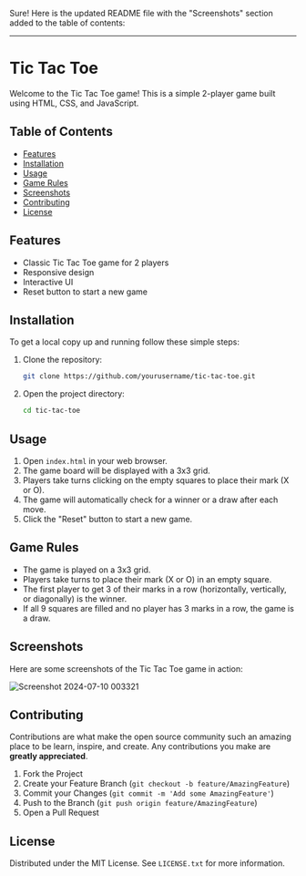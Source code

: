 Sure! Here is the updated README file with the "Screenshots" section added to the table of contents:

---

# Tic Tac Toe

Welcome to the Tic Tac Toe game! This is a simple 2-player game built using HTML, CSS, and JavaScript.

## Table of Contents

- [Features](#features)
- [Installation](#installation)
- [Usage](#usage)
- [Game Rules](#game-rules)
- [Screenshots](#screenshots)
- [Contributing](#contributing)
- [License](#license)

## Features

- Classic Tic Tac Toe game for 2 players
- Responsive design
- Interactive UI
- Reset button to start a new game

## Installation

To get a local copy up and running follow these simple steps:

1. Clone the repository:
   ```sh
   git clone https://github.com/yourusername/tic-tac-toe.git
   ```
2. Open the project directory:
   ```sh
   cd tic-tac-toe
   ```

## Usage

1. Open `index.html` in your web browser.
2. The game board will be displayed with a 3x3 grid.
3. Players take turns clicking on the empty squares to place their mark (X or O).
4. The game will automatically check for a winner or a draw after each move.
5. Click the "Reset" button to start a new game.

## Game Rules

- The game is played on a 3x3 grid.
- Players take turns to place their mark (X or O) in an empty square.
- The first player to get 3 of their marks in a row (horizontally, vertically, or diagonally) is the winner.
- If all 9 squares are filled and no player has 3 marks in a row, the game is a draw.

## Screenshots

Here are some screenshots of the Tic Tac Toe game in action:

![Screenshot 2024-07-10 003321](https://github.com/harivarshney/TIC-TAC-TOE/assets/152633609/ba5218ad-644a-4080-b982-a4259723addc)

## Contributing

Contributions are what make the open source community such an amazing place to be learn, inspire, and create. Any contributions you make are **greatly appreciated**.

1. Fork the Project
2. Create your Feature Branch (`git checkout -b feature/AmazingFeature`)
3. Commit your Changes (`git commit -m 'Add some AmazingFeature'`)
4. Push to the Branch (`git push origin feature/AmazingFeature`)
5. Open a Pull Request

## License

Distributed under the MIT License. See `LICENSE.txt` for more information.
